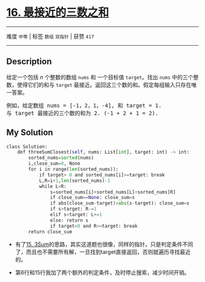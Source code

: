 # [16. 最接近的三数之和](https://leetcode-cn.com/problems/3sum-closest/)

---

难度 `中等` | 标签 `数组` `双指针`  | 获赞 `417`

---

## Description

<p>给定一个包括&nbsp;<em>n</em> 个整数的数组&nbsp;<code>nums</code><em>&nbsp;</em>和 一个目标值&nbsp;<code>target</code>。找出&nbsp;<code>nums</code><em>&nbsp;</em>中的三个整数，使得它们的和与&nbsp;<code>target</code>&nbsp;最接近。返回这三个数的和。假定每组输入只存在唯一答案。</p>
<pre>例如，给定数组 nums = [-1，2，1，-4], 和 target = 1.
与 target 最接近的三个数的和为 2. (-1 + 2 + 1 = 2).
</pre>


## My Solution

```python
class Solution:
    def threeSumClosest(self, nums: List[int], target: int) -> int:
        sorted_nums=sorted(nums)
        i,close_sum=0, None
        for i in range(len(sorted_nums)):
            if target> 0 and sorted_nums[i]>=target: break
            L,R=i+1,len(sorted_nums)-1
            while L<R:
                s=sorted_nums[i]+sorted_nums[L]+sorted_nums[R]
                if close_sum==None: close_sum=s
                if abs(close_sum-target)>abs(s-target): close_sum=s
                if s>target: R-=1
                elif s<target: L+=1
                else: return s
                if target<0 and R<=target: break
        return close_sum
```

- 有了[15. 3Sum](https://leetcode-cn.com/problems/3sum/)的思路，其实这道题也很像，同样的指针，只是判定条件不同了，而且也不需要所有解，一旦找到target直接返回，否则就遍历寻找最近的。

- 第6行和15行我加了两个额外的判定条件，及时停止搜索，减少时间开销。